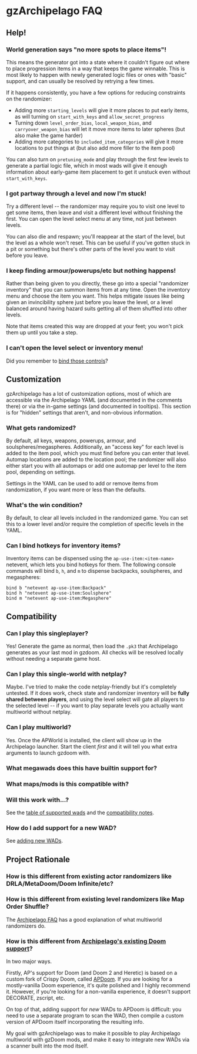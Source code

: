# gzArchipelago FAQ

## Help!

### World generation says "no more spots to place items"!

This means the generator got into a state where it couldn't figure out where to
place progression items in a way that keeps the game winnable. This is most
likely to happen with newly generated logic files or ones with "basic" support,
and can usually be resolved by retrying a few times.

If it happens consistently, you have a few options for reducing constraints on
the randomizer:
- Adding more `starting_levels` will give it more places to put early items, as
  will turning on `start_with_keys` and `allow_secret_progress`
- Turning down `level_order_bias`, `local_weapon_bias`, and `carryover_weapon_bias`
  will let it move more items to later spheres (but also make the game harder)
- Adding more categories to `included_item_categories` will give it more locations
  to put things at (but also add more filler to the item pool)

You can also turn on `pretuning_mode` and play through the first few levels to
generate a partial logic file, which in most wads will give it enough information
about early-game item placement to get it unstuck even without `start_with_keys`.

### I got partway through a level and now I'm stuck!

Try a different level -- the randomizer may require you to visit one level to get
some items, then leave and visit a different level without finishing the first.
You can open the level select menu at any time, not just between levels.

You can also die and respawn; you'll reappear at the start of the level, but the
level as a whole won't reset. This can be useful if you've gotten stuck in a pit
or something but there's other parts of the level you want to visit before you
leave.

### I keep finding armour/powerups/etc but nothing happens!

Rather than being given to you directly, these go into a special "randomizer inventory"
that you can summon items from at any time. Open the inventory menu and choose the
item you want. This helps mitigate issues like being given an invincibility sphere
just before you leave the level, or a level balanced around having hazard suits
getting all of them shuffled into other levels.

Note that items created this way are dropped at your feet; you won't pick them up
until you take a step.

### I can't open the level select or inventory menu!

Did you remember to [bind those controls](./gameplay.md)?


## Customization

gzArchipelago has a lot of customization options, most of which are accessible
via the Archipelago YAML (and documented in the comments there) or via the in-game
settings (and documented in tooltips). This section is for "hidden" settings that
aren't, and non-obvious information.

### What gets randomized?

By default, all keys, weapons, powerups, armour, and soulspheres/megaspheres.
Additionally, an "access key" for each level is added to the item pool, which
you must find before you can enter that level. Automap locations are added to
the location pool; the randomizer will also either start you with all automaps
or add one automap per level to the item pool, depending on settings.

Settings in the YAML can be used to add or remove items from randomization, if
you want more or less than the defaults.

### What's the win condition?

By default, to clear all levels included in the randomized game. You can set
this to a lower level and/or require the completion of specific levels in the
YAML.

### Can I bind hotkeys for inventory items?

Inventory items can be dispensed using the `ap-use-item:<item-name>` netevent,
which lets you bind hotkeys for them. The following console commands will bind
`b`, `h`, and `m` to dispense backpacks, soulspheres, and megaspheres:

    bind b "netevent ap-use-item:Backpack"
    bind h "netevent ap-use-item:Soulsphere"
    bind m "netevent ap-use-item:Megasphere"


## Compatibility

### Can I play this singleplayer?

Yes! Generate the game as normal, then load the `.pk3` that Archipelago generates
as your last mod in gzdoom. All checks will be resolved locally without needing
a separate game host.

### Can I play this single-world with netplay?

Maybe. I've tried to make the code netplay-friendly but it's completely untested.
If it does work, check state and randomizer inventory will be
**fully shared between players**, and using the level select will gate all players
to the selected level -- if you want to play separate levels you actually want
multiworld without netplay.

### Can I play multiworld?

Yes. Once the APWorld is installed, the client will show up in the Archipelago
launcher. Start the client *first* and it will tell you what extra arguments
to launch gzdoom with.

### What megawads does this have builtin support for?
### What maps/mods is this compatible with?
### Will this work with...?

See the [table of supported wads](./support-table.md) and the
[compatibility notes](./compatibility.md).

### How do I add support for a new WAD?

See [adding new WADs](./new-wads.md).


## Project Rationale

### How is this different from existing actor randomizers like DRLA/MetaDoom/Doom Infinite/etc?
### How is this different from existing level randomizers like Map Order Shuffle?

The [Archipelago FAQ](https://archipelago.gg/faq/en/#what-is-a-multiworld) has
a good explanation of what multiworld randomizers do.

### How is this different from [Archipelago's existing Doom support](https://archipelago.gg/games/DOOM%201993/info/en)?

In two major ways.

Firstly, AP's support for Doom (and Doom 2 and Heretic) is based on a custom fork
of Crispy Doom, called [APDoom](https://github.com/Daivuk/apdoom). If you are looking
for a mostly-vanilla Doom experience, it's quite polished and I highly recommend it.
However, if you're looking for a non-vanilla experience, it doesn't support DECORATE,
zscript, etc.

On top of that, adding support for *new* WADs to APDoom is difficult: you need to
use a separate program to scan the WAD, then compile a custom version of APDoom
itself incorporating the resulting info.

My goal with gzArchipelago was to make it possible to play Archipelago multiworld
with gzDoom mods, and make it easy to integrate new WADs via a scanner built into
the mod itself.


